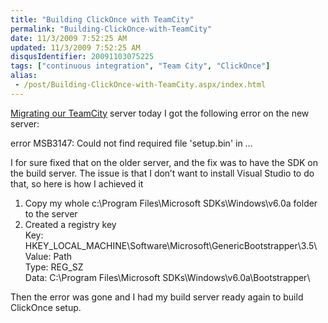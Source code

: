 ```yaml
---
title: "Building ClickOnce with TeamCity"
permalink: "Building-ClickOnce-with-TeamCity"
date: 11/3/2009 7:52:25 AM
updated: 11/3/2009 7:52:25 AM
disqusIdentifier: 20091103075225
tags: ["continuous integration", "Team City", "ClickOnce"]
alias:
 - /post/Building-ClickOnce-with-TeamCity.aspx/index.html
---
```

[Migrating our TeamCity](http://weblogs.asp.net/lkempe/archive/2009/11/02/teamcity-migration-tip.aspx) server today I got the following error on the new server:

error MSB3147: Could not find required file 'setup.bin' in …
<!-- more -->

I for sure fixed that on the older server, and the fix was to have the SDK on the build server. The issue is that I don’t want to install Visual Studio to do that, so here is how I achieved it

1.  Copy my whole c:\Program Files\Microsoft SDKs\Windows\v6.0a folder to the server
2.  Created a registry key        
Key: HKEY_LOCAL_MACHINE\Software\Microsoft\GenericBootstrapper\3.5\         
Value: Path         
Type: REG_SZ         
Data: C:\Program Files\Microsoft SDKs\Windows\v6.0a\Bootstrapper\  

Then the error was gone and I had my build server ready again to build ClickOnce setup.
